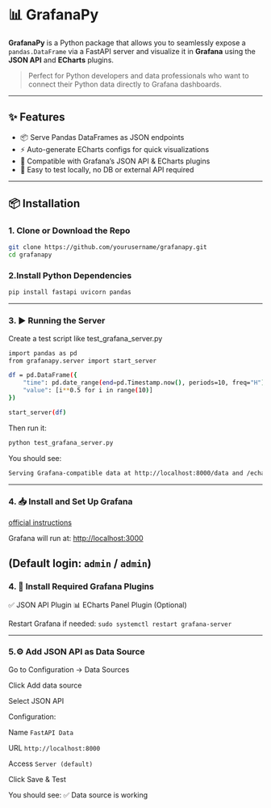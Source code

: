 # 📊 GrafanaPy

**GrafanaPy** is a Python package that allows you to seamlessly expose a `pandas.DataFrame` via a FastAPI server and visualize it in **Grafana** using the **JSON API** and **ECharts** plugins.

> Perfect for Python developers and data professionals who want to connect their Python data directly to Grafana dashboards.

---

## ✨ Features

- 📦 Serve Pandas DataFrames as JSON endpoints
- ⚡ Auto-generate ECharts configs for quick visualizations
- 🔌 Compatible with Grafana’s JSON API & ECharts plugins
- 🧪 Easy to test locally, no DB or external API required

---

## 📦 Installation

### 1. Clone or Download the Repo

```bash
git clone https://github.com/yourusername/grafanapy.git
cd grafanapy
```


### 2.Install Python Dependencies

```bash
pip install fastapi uvicorn pandas
```

---
### 3. ▶️ Running the Server
Create a test script like test_grafana_server.py

```bash
import pandas as pd
from grafanapy.server import start_server

df = pd.DataFrame({
    "time": pd.date_range(end=pd.Timestamp.now(), periods=10, freq="H"),
    "value": [i**0.5 for i in range(10)]
})

start_server(df)
```
Then run it:
```bash
python test_grafana_server.py
```

You should see:
```bash 
Serving Grafana-compatible data at http://localhost:8000/data and /echarts
```
---

### 4. 📥 Install and Set Up Grafana
[official instructions](https://grafana.com/docs/grafana/latest/setup-grafana/installation/)

Grafana will run at:
[http://localhost:3000](http://localhost:3000)

(Default login: `admin` / `admin`)
---
### 4. 🔌 Install Required Grafana Plugins

✅ JSON API Plugin
📊 ECharts Panel Plugin (Optional)

Restart Grafana if needed:
`sudo systemctl restart grafana-server`

---
### 5.⚙️ Add JSON API as Data Source

Go to Configuration → Data Sources

Click Add data source

Select JSON API

Configuration:

Name	`FastAPI Data`

URL	`http://localhost:8000`

Access	`Server (default)`

Click Save & Test

You should see: ✅ Data source is working
